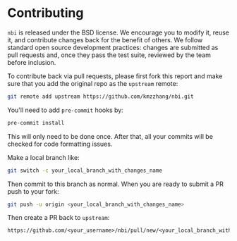 # Contributing

`nbi` is released under the BSD license. We encourage you to modify it, reuse it, and contribute changes back for the
benefit of others. We follow standard open source development practices: changes are submitted as pull requests and,
once they pass the test suite, reviewed by the team before inclusion.

To contribute back via pull requests, please first fork this report and make sure that you add the original repo as
the `upstream` remote:

```bash
git remote add upstream https://github.com/kmzzhang/nbi.git
```

You'll need to add `pre-commit` hooks by:

```bash
pre-commit install
```

This will only need to be done once. After that, all your commits will be checked for code formatting issues.

Make a local branch like:

```bash
git switch -c your_local_branch_with_changes_name
```

Then commit to this branch as normal. When you are ready to submit a PR push to your fork:

```bash
git push -u origin <your_local_branch_with_changes_name>
```

Then create a PR back to `upstream`:

```
https://github.com/<your_username>/nbi/pull/new/<your_local_branch_with_changes_name>
```
